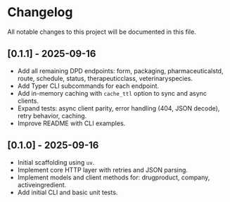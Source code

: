 # Changelog

All notable changes to this project will be documented in this file.

## [0.1.1] - 2025-09-16
- Add all remaining DPD endpoints: form, packaging, pharmaceuticalstd, route, schedule, status, therapeuticclass, veterinaryspecies.
- Add Typer CLI subcommands for each endpoint.
- Add in-memory caching with `cache_ttl` option to sync and async clients.
- Expand tests: async client parity, error handling (404, JSON decode), retry behavior, caching.
- Improve README with CLI examples.

## [0.1.0] - 2025-09-16
- Initial scaffolding using `uv`.
- Implement core HTTP layer with retries and JSON parsing.
- Implement models and client methods for: drugproduct, company, activeingredient.
- Add initial CLI and basic unit tests.

